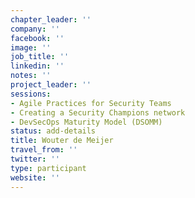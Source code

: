 ```yaml
---
chapter_leader: ''
company: ''
facebook: ''
image: ''
job_title: ''
linkedin: ''
notes: ''
project_leader: ''
sessions:
- Agile Practices for Security Teams
- Creating a Security Champions network
- DevSecOps Maturity Model (DSOMM)
status: add-details
title: Wouter de Meijer
travel_from: ''
twitter: ''
type: participant
website: ''
---
```


<!-- put more details about participant here -->